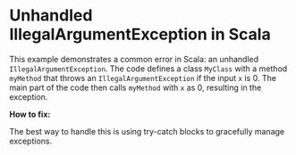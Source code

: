 # Unhandled IllegalArgumentException in Scala

This example demonstrates a common error in Scala: an unhandled `IllegalArgumentException`. The code defines a class `MyClass` with a method `myMethod` that throws an `IllegalArgumentException` if the input `x` is 0. The main part of the code then calls `myMethod` with `x` as 0, resulting in the exception.

**How to fix:**

The best way to handle this is using try-catch blocks to gracefully manage exceptions.
